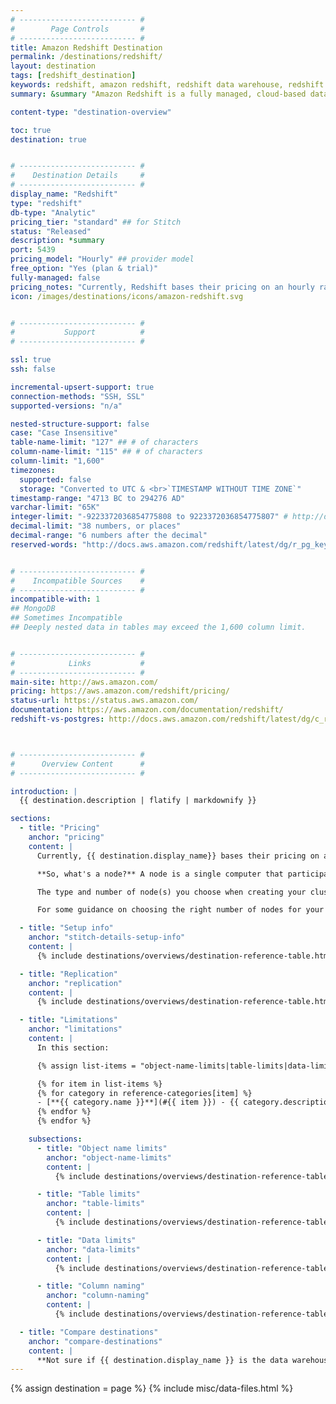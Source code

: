 ```yaml
---
# -------------------------- #
#        Page Controls       #
# -------------------------- #
title: Amazon Redshift Destination
permalink: /destinations/redshift/
layout: destination
tags: [redshift_destination]
keywords: redshift, amazon redshift, redshift data warehouse, redshift etl, etl to redshift
summary: &summary "Amazon Redshift is a fully managed, cloud-based data warehouse. As Redshift is built for online analytic processing and business intelligence applications, it excels at executing large-scale analytical queries. For this reason, it exhibits far better performance than traditional, row-based relational databases like MySQL and PostgreSQL."

content-type: "destination-overview"

toc: true
destination: true


# -------------------------- #
#    Destination Details     #
# -------------------------- #
display_name: "Redshift"
type: "redshift"
db-type: "Analytic"
pricing_tier: "standard" ## for Stitch
status: "Released"
description: *summary
port: 5439
pricing_model: "Hourly" ## provider model
free_option: "Yes (plan & trial)"
fully-managed: false
pricing_notes: "Currently, Redshift bases their pricing on an hourly rate that varies depending on the type and number of nodes in a cluster. The type and number of nodes you choose when creating a cluster is dependent on your needs and data set, but you can scale up or down over time should your requirements change. "
icon: /images/destinations/icons/amazon-redshift.svg


# -------------------------- #
#           Support          #
# -------------------------- #

ssl: true
ssh: false

incremental-upsert-support: true
connection-methods: "SSH, SSL"
supported-versions: "n/a"

nested-structure-support: false
case: "Case Insensitive"
table-name-limit: "127" ## # of characters
column-name-limit: "115" ## # of characters
column-limit: "1,600"
timezones:
  supported: false
  storage: "Converted to UTC & <br>`TIMESTAMP WITHOUT TIME ZONE`"
timestamp-range: "4713 BC to 294276 AD"
varchar-limit: "65K"
integer-limit: "-9223372036854775808 to 9223372036854775807" # http://docs.aws.amazon.com/redshift/latest/dg/r_Numeric_types201.html#r_Numeric_types201-integer-types
decimal-limit: "38 numbers, or places"
decimal-range: "6 numbers after the decimal"
reserved-words: "http://docs.aws.amazon.com/redshift/latest/dg/r_pg_keywords.html"


# -------------------------- #
#    Incompatible Sources    #
# -------------------------- #
incompatible-with: 1
## MongoDB
## Sometimes Incompatible
## Deeply nested data in tables may exceed the 1,600 column limit.


# -------------------------- #
#            Links           #
# -------------------------- #
main-site: http://aws.amazon.com/
pricing: https://aws.amazon.com/redshift/pricing/
status-url: https://status.aws.amazon.com/
documentation: https://aws.amazon.com/documentation/redshift/
redshift-vs-postgres: http://docs.aws.amazon.com/redshift/latest/dg/c_redshift-and-postgres-sql.html



# -------------------------- #
#      Overview Content      #
# -------------------------- #

introduction: |
  {{ destination.description | flatify | markdownify }}

sections:
  - title: "Pricing"
    anchor: "pricing"
    content: |
      Currently, {{ destination.display_name}} bases their pricing on an hourly rate that varies depending on the type and number of nodes in a cluster. Check out their [Pricing page](https://aws.amazon.com/redshift/pricing/) for an in-depth look at their current plan offerings.

      **So, what's a node?** A node is a single computer that participates in a cluster. Your Redshift cluster can have one to many nodes; the more nodes, the more data it can store and the faster it can process queries. Amazon currently offers four different types of nodes, each of which has its own CPU, RAM, storage capacity, and storage drive type.

      The type and number of node(s) you choose when creating your cluster is dependent on your needs and dataset. **We do, however, recommend you set up a multi-node configuration to provide data redundancy.** 

      For some guidance on choosing the right number of nodes for your cluster, check out Amazon's [Determining the Number of Nodes guide](http://docs.aws.amazon.com/redshift/latest/mgmt/working-with-clusters.html#how-many-nodes).

  - title: "Setup info"
    anchor: "stitch-details-setup-info"
    content: |
      {% include destinations/overviews/destination-reference-table.html list="stitch-details" %}

  - title: "Replication"
    anchor: "replication"
    content: |
      {% include destinations/overviews/destination-reference-table.html list="replication" %}

  - title: "Limitations"
    anchor: "limitations"
    content: |
      In this section:

      {% assign list-items = "object-name-limits|table-limits|data-limits|column-naming" | split: "|" %}

      {% for item in list-items %}
      {% for category in reference-categories[item] %}
      - [**{{ category.name }}**](#{{ item }}) - {{ category.description | flatify }}
      {% endfor %}
      {% endfor %}

    subsections:
      - title: "Object name limits"
        anchor: "object-name-limits"
        content: |
          {% include destinations/overviews/destination-reference-table.html list="object-name-limits" %}

      - title: "Table limits"
        anchor: "table-limits"
        content: |
          {% include destinations/overviews/destination-reference-table.html list="table-limits" %}

      - title: "Data limits"
        anchor: "data-limits"
        content: |
          {% include destinations/overviews/destination-reference-table.html list="data-limits" %}

      - title: "Column naming"
        anchor: "column-naming"
        content: |
          {% include destinations/overviews/destination-reference-table.html list="column-naming" %}

  - title: "Compare destinations"
    anchor: "compare-destinations"
    content: |
      **Not sure if {{ destination.display_name }} is the data warehouse for you?** Check out the [Choosing a Stitch Destination]({{ link.destinations.overviews.choose-destination | prepend: site.baseurl }}) guide to compare each of Stitch's destination offerings.
---
```

{% assign destination = page %}
{% include misc/data-files.html %}
